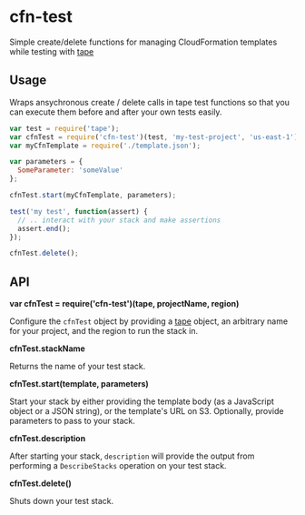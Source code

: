 # cfn-test

Simple create/delete functions for managing CloudFormation templates while testing with [tape](https://github.com/substack/tape)

## Usage

Wraps ansychronous create / delete calls in tape test functions so that you can execute them before and after your own tests easily.

```js
var test = require('tape');
var cfnTest = require('cfn-test')(test, 'my-test-project', 'us-east-1');
var myCfnTemplate = require('./template.json');

var parameters = {
  SomeParameter: 'someValue'
};

cfnTest.start(myCfnTemplate, parameters);

test('my test', function(assert) {
  // .. interact with your stack and make assertions
  assert.end();
});

cfnTest.delete();
```

## API

**var cfnTest = require('cfn-test')(tape, projectName, region)**

Configure the `cfnTest` object by providing a [tape](https://github.com/substack/tape) object, an arbitrary name for your project, and the region to run the stack in.

**cfnTest.stackName**

Returns the name of your test stack.

**cfnTest.start(template, parameters)**

Start your stack by either providing the template body (as a JavaScript object or a JSON string), or the template's URL on S3. Optionally, provide parameters to pass to your stack.

**cfnTest.description**

After starting your stack, `description` will provide the output from performing a `DescribeStacks` operation on your test stack.

**cfnTest.delete()**

Shuts down your test stack.
